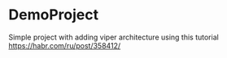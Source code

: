 # DemoProject
Simple project with adding viper architecture using this tutorial https://habr.com/ru/post/358412/
